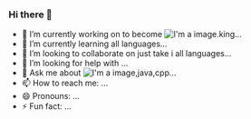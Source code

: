 ### Hi there 👋

<!--
**Ayush-minj/Ayush-minj** is a ✨ _special_ ✨ repository because its `README.md` (this file) appears on your GitHub profile.

Here are some ideas to get you started:-->

- 🔭 I’m currently working on to become ![I'm a image](https://cdn-icons-png.flaticon.com/128/919/919852.png).king...
- 🌱 I’m currently learning all languages...
- 👯 I’m looking to collaborate on just take i all languages...
- 🤔 I’m looking for help with ...
- 💬 Ask me about ![I'm a image](https://upload.wikimedia.org/wikipedia/commons/thumb/c/c3/Python-logo-notext.svg/1024px-Python-logo-notext.svg.png),java,cpp...
- 📫 How to reach me: ...
- 😄 Pronouns: ...
- ⚡ Fun fact: ...

